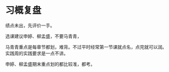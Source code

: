 # 习概复盘

绩点未出，先评价一手。

选课建议申婷、柳孟盛，不要马青青，

马青青重点是每章节都划，难背。不过平时经常第一节课就点名，点完就可以润。实践周的实践要求是一点不讲。

申婷、柳孟盛期末重点划的都比较准，都考。



